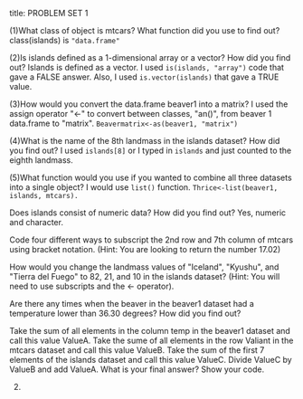 title: PROBLEM SET 1

(1)What class of object is mtcars? What function did you use to find out? class(islands) is `"data.frame"`

(2)Is islands defined as a 1-dimensional array or a vector? How did you find out? Islands is defined as a vector. I used `is(islands, "array")` code that gave a FALSE answer. Also, I used `is.vector(islands)` that gave a TRUE value.

(3)How would you convert the data.frame beaver1 into a matrix? I used the assign operator "<-" to convert between classes, "an()", from beaver 1 data.frame to "matrix". `Beavermatrix<-as(beaver1, "matrix")`

(4)What is the name of the 8th landmass in the islands dataset? How did you find out? I used `islands[8]` or I typed in `islands` and just counted to the eighth landmass.

(5)What function would you use if you wanted to combine all three datasets into a single object? I would use `list()` function. `Thrice<-list(beaver1, islands, mtcars).`

Does islands consist of numeric data? How did you find out? Yes, numeric and character.

Code four different ways to subscript the 2nd row and 7th column of mtcars using bracket notation. (Hint: You are looking to return the number 17.02)

How would you change the landmass values of "Iceland", "Kyushu", and "Tierra del Fuego" to 82, 21, and 10 in the islands dataset? (Hint: You will need to use subscripts and the <- operator).

Are there any times when the beaver in the beaver1 dataset had a temperature lower than 36.30 degrees? How did you find out?

Take the sum of all elements in the column temp in the beaver1 dataset and call this value ValueA. Take the sume of all elements in the row Valiant in the mtcars dataset and call this value ValueB. Take the sum of the first 7 elements of the islands dataset and call this value ValueC. Divide ValueC by ValueB and add ValueA. What is your final answer? Show your code.

2.
